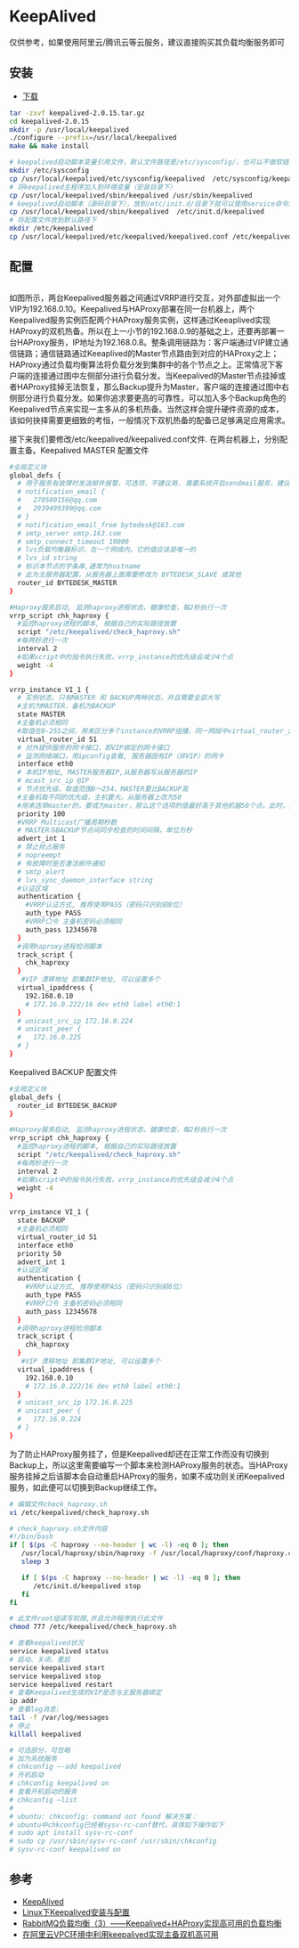 # KeepAlived

仅供参考，如果使用阿里云/腾讯云等云服务，建议直接购买其负载均衡服务即可

## 安装

- [下载](https://www.keepalived.org/download.html)

``` bash
tar -zxvf keepalived-2.0.15.tar.gz
cd keepalived-2.0.15
mkdir -p /usr/local/keepalived
./configure --prefix=/usr/local/keepalived
make && make install
```

``` bash
# keepalived启动脚本变量引用文件，默认文件路径是/etc/sysconfig/，也可以不做软链接，直接修改启动脚本中文件路径即可（安装目录下）
mkdir /etc/sysconfig
cp /usr/local/keepalived/etc/sysconfig/keepalived  /etc/sysconfig/keepalived
# 将keepalived主程序加入到环境变量（安装目录下）
cp /usr/local/keepalived/sbin/keepalived /usr/sbin/keepalived
# keepalived启动脚本（源码目录下），放到/etc/init.d/目录下就可以使用service命令便捷调用
cp /usr/local/keepalived/sbin/keepalived  /etc/init.d/keepalived
# 将配置文件放到默认路径下
mkdir /etc/keepalived
cp /usr/local/keepalived/etc/keepalived/keepalived.conf /etc/keepalived/keepalived.conf
```

## 配置

<!-- ![架构图](./img/keepalived.png) -->
<img :src="$withBase('/image/keepalived.png')" style="width:250px;"/>

如图所示，两台Keepalived服务器之间通过VRRP进行交互，对外部虚拟出一个VIP为192.168.0.10。Keepalived与HAProxy部署在同一台机器上，两个Keepalived服务实例匹配两个HAProxy服务实例，这样通过Keeaplived实现HAProxy的双机热备。所以在上一小节的192.168.0.9的基础之上，还要再部署一台HAProxy服务，IP地址为192.168.0.8。整条调用链路为：客户端通过VIP建立通信链路；通信链路通过Keeaplived的Master节点路由到对应的HAProxy之上；HAProxy通过负载均衡算法将负载分发到集群中的各个节点之上。正常情况下客户端的连接通过图中左侧部分进行负载分发。当Keepalived的Master节点挂掉或者HAProxy挂掉无法恢复，那么Backup提升为Master，客户端的连接通过图中右侧部分进行负载分发。如果你追求要更高的可靠性，可以加入多个Backup角色的Keepalived节点来实现一主多从的多机热备。当然这样会提升硬件资源的成本，该如何抉择需要更细致的考恒，一般情况下双机热备的配备已足够满足应用需求。

接下来我们要修改/etc/keepalived/keepalived.conf文件. 在两台机器上，分别配置主备。Keepalived MASTER 配置文件

``` bash
#全局定义块
global_defs {
  # 用于服务有故障时发送邮件报警，可选项，不建议用. 需要系统开启sendmail服务，建议用第三独立监控服务，如用nagios全面监控代替
  # notification_email {
  #   270580156@qq.com
  #   2939499399@qq.com
  # }
  # notification_email_from bytedesk@163.com
  # smtp_server smtp.163.com
  # smtp_connect_timeout 10000
  # lvs负载均衡器标识，在一个网络内，它的值应该是唯一的
  # lvs_id string
  # 标识本节点的字条串,通常为hostname
  # 此为主服务器配置，从服务器上面需要修改为 BYTEDESK_SLAVE 或其他
  router_id BYTEDESK_MASTER
}

#Haproxy服务启动, 监测haproxy进程状态，健康检查，每2秒执行一次
vrrp_script chk_haproxy {
  #监控haproxy进程的脚本, 根据自己的实际路径放置
  script "/etc/keepalived/check_haproxy.sh"
  #每两秒进行一次
  interval 2
  #如果script中的指令执行失败，vrrp_instance的优先级会减少4个点
  weight -4
}

vrrp_instance VI_1 {
  # 实例状态，只有MASTER 和 BACKUP两种状态，并且需要全部大写
  #主机为MASTER，备机为BACKUP
  state MASTER
  #主备机必须相同
  #取值在0-255之间，用来区分多个instance的VRRP组播，同一网段中virtual_router_id的值不能重复，否则会出错。
  virtual_router_id 51
  # 对外提供服务的网卡接口，即VIP绑定的网卡接口
  # 监测网络端口，用ipconfig查看, 服务器固有IP（非VIP）的网卡
  interface eth0
  # 本机IP地址, MASTER服务器IP,从服务器写从服务器的IP
  # mcast_src_ip @IP
  # 节点优先级，取值范围0～254，MASTER要比BACKUP高
  #主备机取不同的优先级，主机要大。从服务器上改为50
  #用来选举master的，要成为master，那么这个选项的值最好高于其他机器50个点。此时，从服务器要低于100；
  priority 100
  #VRRP Multicast广播周期秒数
  # MASTER与BACKUP节点间同步检查的时间间隔，单位为秒
  advert_int 1
  # 禁止抢占服务
  # nopreempt
  # 有故障时是否激活邮件通知
  # smtp_alert
  # lvs_sync_daemon_interface string
  #认证区域
  authentication {
    #VRRP认证方式, 推荐使用PASS（密码只识别前8位）
    auth_type PASS
    #VRRP口令 主备机密码必须相同
    auth_pass 12345678
  }
  #调用haproxy进程检测脚本
  track_script {
    chk_haproxy
  }
   #VIP 漂移地址 即集群IP地址, 可以设置多个
  virtual_ipaddress {
    192.168.0.10
    # 172.16.0.222/16 dev eth0 label eth0:1
  }
  # unicast_src_ip 172.16.0.224
  # unicast_peer {
  #   172.16.0.225
  # }
}
```

Keepalived BACKUP 配置文件

``` bash
#全局定义块
global_defs {
  router_id BYTEDESK_BACKUP
}

#Haproxy服务启动, 监测haproxy进程状态，健康检查，每2秒执行一次
vrrp_script chk_haproxy {
  #监控haproxy进程的脚本, 根据自己的实际路径放置
  script "/etc/keepalived/check_haproxy.sh"
  #每两秒进行一次
  interval 2
  #如果script中的指令执行失败，vrrp_instance的优先级会减少4个点
  weight -4
}

vrrp_instance VI_1 {
  state BACKUP
  #主备机必须相同
  virtual_router_id 51
  interface eth0
  priority 50
  advert_int 1
  #认证区域
  authentication {
    #VRRP认证方式, 推荐使用PASS（密码只识别前8位）
    auth_type PASS
    #VRRP口令 主备机密码必须相同
    auth_pass 12345678
  }
  #调用haproxy进程检测脚本
  track_script {
    chk_haproxy
  }
   #VIP 漂移地址 即集群IP地址, 可以设置多个
  virtual_ipaddress {
    192.168.0.10
    # 172.16.0.222/16 dev eth0 label eth0:1
  }
  # unicast_src_ip 172.16.0.225
  # unicast_peer {
  #   172.16.0.224
  # }
}
```

为了防止HAProxy服务挂了，但是Keepalived却还在正常工作而没有切换到Backup上，所以这里需要编写一个脚本来检测HAProxy服务的状态。当HAProxy服务挂掉之后该脚本会自动重启HAProxy的服务，如果不成功则关闭Keepalived服务，如此便可以切换到Backup继续工作。

``` bash
# 编辑文件check_haproxy.sh
vi /etc/keepalived/check_haproxy.sh
```

``` bash
# check_haproxy.sh文件内容
#!/bin/bash
if [ $(ps -C haproxy --no-header | wc -l) -eq 0 ]; then
   /usr/local/haproxy/sbin/haproxy -f /usr/local/haproxy/conf/haproxy.cfg
   sleep 3

   if [ $(ps -C haproxy --no-header | wc -l) -eq 0 ]; then
      /etc/init.d/keepalived stop
   fi
fi
```

``` bash
# 此文件root组读写权限,并且允许程序执行此文件
chmod 777 /etc/keepalived/check_haproxy.sh
```

``` bash
# 查看keepalived状况
service keepalived status
# 启动、关闭、重启
service keepalived start
service keepalived stop
service keepalived restart
# 查看Keepalived生成的VIP是否与主服务器绑定
ip addr
# 查看log消息:
tail -f /var/log/messages
# 停止
killall keepalived
```

``` bash
# 可选部分，可忽略
# 加为系统服务
# chkconfig –-add keepalived
# 开机启动
# chkconfig keepalived on
# 查看开机启动的服务
# chkconfig –list
#
# ubuntu: chkconfig: command not found 解决方案：
# ubuntu中chkconfig已经被sysv-rc-conf替代，具体如下操作如下
# sudo apt install sysv-rc-conf
# sudo cp /usr/sbin/sysv-rc-conf /usr/sbin/chkconfig
# sysv-rc-conf keepalived on
```

## 参考

- [KeepAlived](https://www.keepalived.org/)
- [Linux下Keepalived安装与配置](https://blog.csdn.net/bbwangj/article/details/80346428)
- [RabbitMQ负载均衡（3）——Keepalived+HAProxy实现高可用的负载均衡](https://blog.csdn.net/u013256816/article/details/77171017)
- [在阿里云VPC环境中利用keepalived实现主备双机高可用](https://yq.aliyun.com/articles/438705)
